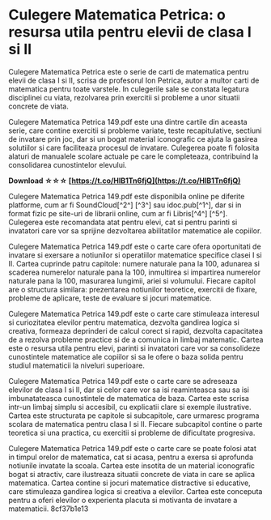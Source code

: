
 
# Culegere Matematica Petrica: o resursa utila pentru elevii de clasa I si II
 
Culegere Matematica Petrica este o serie de carti de matematica pentru elevii de clasa I si II, scrisa de profesorul Ion Petrica, autor a multor carti de matematica pentru toate varstele. In culegerile sale se constata legatura disciplinei cu viata, rezolvarea prin exercitii si probleme a unor situatii concrete de viata.
 
Culegere Matematica Petrica 149.pdf este una dintre cartile din aceasta serie, care contine exercitii si probleme variate, teste recapitulative, sectiuni de invatare prin joc, dar si un bogat material iconografic ce ajuta la gasirea solutiilor si care faciliteaza procesul de invatare. Culegerea poate fi folosita alaturi de manualele scolare actuale pe care le completeaza, contribuind la consolidarea cunostintelor elevului.
 
**Download ☆☆☆ [https://t.co/HlB1Tn6fjQ](https://t.co/HlB1Tn6fjQ)**


 
Culegere Matematica Petrica 149.pdf este disponibila online pe diferite platforme, cum ar fi SoundCloud[^2^] [^3^] sau idoc.pub[^1^], dar si in format fizic pe site-uri de librarii online, cum ar fi Libris[^4^] [^5^]. Culegerea este recomandata atat pentru elevi, cat si pentru parinti si invatatori care vor sa sprijine dezvoltarea abilitatilor matematice ale copiilor.

Culegere Matematica Petrica 149.pdf este o carte care ofera oportunitati de invatare si exersare a notiunilor si operatiilor matematice specifice clasei I si II. Cartea cuprinde patru capitole: numere naturale pana la 100, adunarea si scaderea numerelor naturale pana la 100, inmultirea si impartirea numerelor naturale pana la 100, masurarea lungimii, ariei si volumului. Fiecare capitol are o structura similara: prezentarea notiunilor teoretice, exercitii de fixare, probleme de aplicare, teste de evaluare si jocuri matematice.
 
Culegere Matematica Petrica 149.pdf este o carte care stimuleaza interesul si curiozitatea elevilor pentru matematica, dezvolta gandirea logica si creativa, formeaza deprinderi de calcul corect si rapid, dezvolta capacitatea de a rezolva probleme practice si de a comunica in limbaj matematic. Cartea este o resursa utila pentru elevi, parinti si invatatori care vor sa consolideze cunostintele matematice ale copiilor si sa le ofere o baza solida pentru studiul matematicii la niveluri superioare.

Culegere Matematica Petrica 149.pdf este o carte care se adreseaza elevilor de clasa I si II, dar si celor care vor sa isi reaminteasca sau sa isi imbunatateasca cunostintele de matematica de baza. Cartea este scrisa intr-un limbaj simplu si accesibil, cu explicatii clare si exemple ilustrative. Cartea este structurata pe capitole si subcapitole, care urmaresc programa scolara de matematica pentru clasa I si II. Fiecare subcapitol contine o parte teoretica si una practica, cu exercitii si probleme de dificultate progresiva.
 
Culegere Matematica Petrica 149.pdf este o carte care se poate folosi atat in timpul orelor de matematica, cat si acasa, pentru a exersa si aprofunda notiunile invatate la scoala. Cartea este insotita de un material iconografic bogat si atractiv, care ilustreaza situatii concrete de viata in care se aplica matematica. Cartea contine si jocuri matematice distractive si educative, care stimuleaza gandirea logica si creativa a elevilor. Cartea este conceputa pentru a oferi elevilor o experienta placuta si motivanta de invatare a matematicii.
 8cf37b1e13
 
